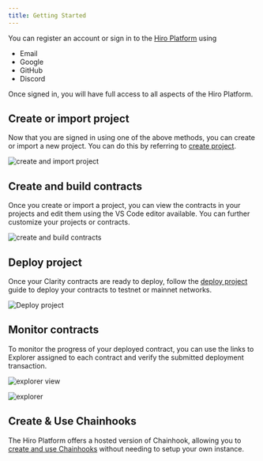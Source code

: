 ```yaml
---
title: Getting Started
---
```


You can register an account or sign in to the [Hiro Platform](https://platform.hiro.so/) using 

- Email
- Google
- GitHub
- Discord

Once signed in, you will have full access to all aspects of the Hiro Platform.

## Create or import project

Now that you are signed in using one of the above methods, you can create or import a new project. You can do this by referring to [create project](create-project.md).

![create and import project](images/create-or-import-project.png)

## Create and build contracts

Once you create or import a project, you can view the contracts in your projects and edit them using the VS Code editor available. You can further customize your projects or contracts.

![create and build contracts](images/vs-code-editor.png)

## Deploy project

Once your Clarity contracts are ready to deploy, follow the [deploy project](deploy-project.md) guide to deploy your contracts to testnet or mainnet networks.

![Deploy project](images/mainnet-deployment.png)

## Monitor contracts

To monitor the progress of your deployed contract, you can use the links to Explorer assigned to each contract and verify the submitted deployment transaction.

![explorer view](images/explorer-view.png)

![explorer](images/explorer.jpeg)

## Create & Use Chainhooks

The Hiro Platform offers a hosted version of Chainhook, allowing you to [create and use Chainhooks](create-chainhooks.md) without needing to setup your own instance.
